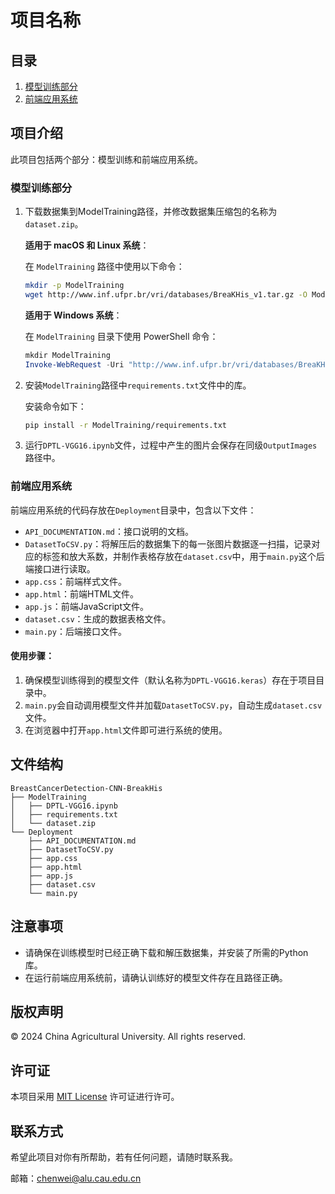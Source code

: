 # 项目名称

## 目录

1. [模型训练部分](#模型训练部分)
2. [前端应用系统](#前端应用系统)

## 项目介绍

此项目包括两个部分：模型训练和前端应用系统。

<a name="模型训练部分"></a>
### 模型训练部分

1. 下载数据集到ModelTraining路径，并修改数据集压缩包的名称为`dataset.zip`。

   **适用于 macOS 和 Linux 系统**：

   在 `ModelTraining` 路径中使用以下命令：
   
   ```bash
   mkdir -p ModelTraining
   wget http://www.inf.ufpr.br/vri/databases/BreaKHis_v1.tar.gz -O ModelTraining/dataset.zip
   ```
   
   **适用于 Windows 系统**：
   
   在 `ModelTraining` 目录下使用 PowerShell 命令：
   
   ```powershell
   mkdir ModelTraining
   Invoke-WebRequest -Uri "http://www.inf.ufpr.br/vri/databases/BreaKHis_v1.tar.gz" -OutFile "ModelTraining\dataset.zip"
   ```


2. 安装`ModelTraining`路径中`requirements.txt`文件中的库。

   安装命令如下：
   ```bash
   pip install -r ModelTraining/requirements.txt
   ```

3. 运行`DPTL-VGG16.ipynb`文件，过程中产生的图片会保存在同级`OutputImages`路径中。

<a name="前端应用系统"></a>
### 前端应用系统

前端应用系统的代码存放在`Deployment`目录中，包含以下文件：
- `API_DOCUMENTATION.md`：接口说明的文档。
- `DatasetToCSV.py`：将解压后的数据集下的每一张图片数据逐一扫描，记录对应的标签和放大系数，并制作表格存放在`dataset.csv`中，用于`main.py`这个后端接口进行读取。
- `app.css`：前端样式文件。
- `app.html`：前端HTML文件。
- `app.js`：前端JavaScript文件。
- `dataset.csv`：生成的数据表格文件。
- `main.py`：后端接口文件。

#### 使用步骤：

1. 确保模型训练得到的模型文件（默认名称为`DPTL-VGG16.keras`）存在于项目目录中。
2. `main.py`会自动调用模型文件并加载`DatasetToCSV.py`，自动生成`dataset.csv`文件。
3. 在浏览器中打开`app.html`文件即可进行系统的使用。

## 文件结构

```
BreastCancerDetection-CNN-BreakHis
├── ModelTraining
│   ├── DPTL-VGG16.ipynb
│   ├── requirements.txt
│   └── dataset.zip
└── Deployment
    ├── API_DOCUMENTATION.md
    ├── DatasetToCSV.py
    ├── app.css
    ├── app.html
    ├── app.js
    ├── dataset.csv
    └── main.py
```

## 注意事项

- 请确保在训练模型时已经正确下载和解压数据集，并安装了所需的Python库。
- 在运行前端应用系统前，请确认训练好的模型文件存在且路径正确。

## 版权声明

© 2024 China Agricultural University. All rights reserved.

## 许可证

本项目采用 [MIT License](LICENSE) 许可证进行许可。

## 联系方式

希望此项目对你有所帮助，若有任何问题，请随时联系我。

邮箱：chenwei@alu.cau.edu.cn
